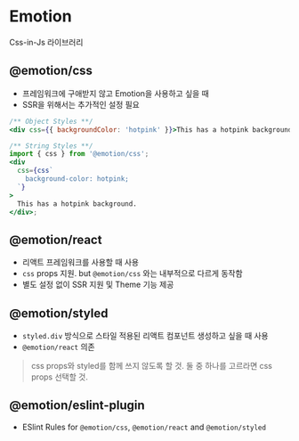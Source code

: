# Emotion

Css-in-Js 라이브러리

## @emotion/css

- 프레임워크에 구애받지 않고 Emotion을 사용하고 싶을 때
- SSR을 위해서는 추가적인 설정 필요

```jsx
/** Object Styles **/
<div css={{ backgroundColor: 'hotpink' }}>This has a hotpink background.</div>;

/** String Styles **/
import { css } from '@emotion/css';
<div
  css={css`
    background-color: hotpink;
  `}
>
  This has a hotpink background.
</div>;
```

## @emotion/react

- 리액트 프레임워크를 사용할 때 사용
- `css` props 지원. but `@emotion/css` 와는 내부적으로 다르게 동작함
- 별도 설정 없이 SSR 지원 및 Theme 기능 제공

## @emotion/styled

- `styled.div` 방식으로 스타일 적용된 리액트 컴포넌트 생성하고 싶을 때 사용
- `@emotion/react` 의존

> css props와 styled를 함께 쓰지 않도록 할 것. 둘 중 하나를 고르라면 css props 선택할 것.

## @emotion/eslint-plugin

- ESlint Rules for `@emotion/css`, `@emotion/react` and `@emotion/styled`

